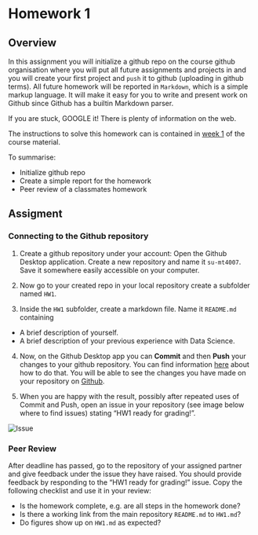 # Homework 1

## Overview


In this assignment you will initialize a github repo on the course github
organisation where you will put all future assignments and projects in and you will create
your first project and `push` it to github (uploading in github terms). 
All future homework will be reported in `Markdown`, which is a simple
markup language. It will make it easy for you to write and present work on
Github since Github has a builtin Markdown parser.

If you are stuck, GOOGLE it! There is plenty of information on the web.

The instructions to solve this homework can is contained in [week
1](/lectures/week-1) of the course material.

To summarise:

- Initialize github repo
- Create a simple report for the homework
- Peer review of a classmates homework

## Assigment
### Connecting to the Github repository

1. Create a github repository under your account: Open the Github Desktop
   application. Create a new repository and name it `su-mt4007`. Save it
   somewhere easily accessible on your computer.

2. Now go to your created repo in your local repository create a subfolder named `HW1`.

3.  Inside the `HW1` subfolder, create a markdown file. Name it `README.md` containing
  - A brief description of yourself. 
  - A brief description of your previous experience with Data Science.
4. Now, on the Github Desktop app you can **Commit** and then **Push** your
   changes to your github repository. You can find information [here](https://docs.github.com/en/desktop/overview/creating-your-first-repository-using-github-desktop)
   about how to do that. You will be able to see the changes you have made on
   your repository on [Github](https://github.com).

5. When you are happy with the result, possibly after repeated uses of Commit and Push, open an issue in your repository (see image below where to find issues) stating “HW1 ready for grading!”.

![](/img/create_issue.png "Issue")

### Peer Review

After deadline has passed, go to the repository of your assigned partner and
give feedback under the issue they have raised. You should provide feedback by
responding to the “HW1 ready for grading!” issue. Copy the following checklist
and use it in your review:

* Is the homework complete, e.g. are all steps in the homework done?
* Is there a working link from the main repository `README.md` to `HW1.md`?
* Do figures show up on `HW1.md` as expected?
